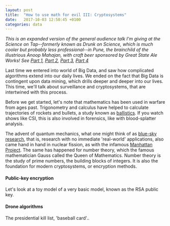 ```yaml
---
layout: post
title:  "How to use math for evil III: Cryptosystems"
date:   2017-10-03 12:50:45 +0100
categories: data
---
```


*This is an expanded version of the general audience talk I'm giving at the Science on Tap--formerly known as Drunk on Science, which is much cooler but probably less professional--in Pune, the brainchild of the illustrious Anoop Mahajan, with craft beer sponsored by Great State Ale Works! See [Part 1](2017-09-28-how-to-use-math-for-evil-1), [Part 2](2017-09-30-how-to-use-math-for-evil-2), [Part 3](2017-10-03-how-to-use-math-for-evil-3), [Part 4]()*

Last time we entered into world of Big Data, and saw how complicated algorithms extend into our daily lives. We ended on the fact that Big Data is contingent upon data mining, which drills deeper and deeper into our lives. This time, we'll talk about surveillance and cryptosystems, that are intertwined with this process.

Before we get started, let's note that mathematics has been used in warfare from ages past. Trigonometry and calculus have helped to calculate trajectories of rockets and bullets, a study known as [ballistics](https://en.wikipedia.org/wiki/Ballistics). If you watch shows like CSI, this is also involved in forensics, like with blood-splatter analysis. 

The advent of quantum mechanics, what one might think of as [blue-sky research](https://en.wikipedia.org/wiki/Blue_skies_research), that is, research with no immediate 'real-world' applications, also came hand in hand in nuclear fission, as with the infamous [Manhattan Project](https://en.wikipedia.org/wiki/Manhattan_Project). The same has happened for number theory, which the famous mathematician Gauss called the Queen of Mathematics. Number theory is the study of prime numbers, the building blocks of integers. It is also the foundation for modern cryptosystems, or encryption methods.

#### Public-key encryption

Let's look at a toy model of a very basic model, known as the RSA public key. 

#### Drone algorithms

The presidential kill list, 'baseball card'.. 